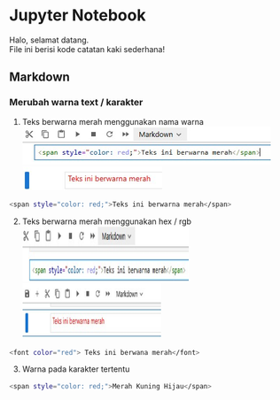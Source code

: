 # Jupyter Notebook  

Halo, selamat datang.   
File ini berisi kode catatan kaki sederhana!   

## Markdown 
### Merubah warna text / karakter  
1. Teks berwarna merah menggunakan nama warna  
![img01](img/JupNot/01.jpg) ![img02](img/JupNot/02.jpg) 
```bash
<span style="color: red;">Teks ini berwarna merah</span>
```  
2. Teks berwarna merah menggunakan hex / rgb
<img src="img/JupNot/03.jpg" width="300" height="100"> <img src="img/JupNot/04.jpg" width="250" height="100">  
```bash
<font color="red"> Teks ini berwana merah</font>
```  
3. Warna pada karakter tertentu  
```bash
<span style="color: red;">Merah Kuning Hijau</span>
```  
